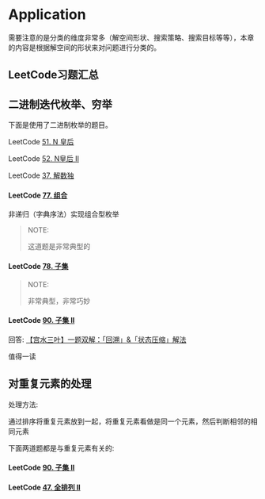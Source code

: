 # Application

需要注意的是分类的维度非常多（解空间形状、搜索策略、搜索目标等等），本章的内容是根据解空间的形状来对问题进行分类的。

## LeetCode习题汇总





## 二进制迭代枚举、穷举

下面是使用了二进制枚举的题目。

LeetCode [51. N 皇后](https://leetcode-cn.com/problems/n-queens/)

LeetCode [52. N皇后 II](https://leetcode-cn.com/problems/n-queens-ii/)

LeetCode [37. 解数独](https://leetcode-cn.com/problems/sudoku-solver/)



#### LeetCode [77. 组合](https://leetcode-cn.com/problems/combinations/)

非递归（字典序法）实现组合型枚举

> NOTE: 
>
> 这道题是非常典型的



#### LeetCode [78. 子集](https://leetcode-cn.com/problems/subsets/)

> NOTE: 
>
> 非常典型，非常巧妙



#### LeetCode [90. 子集 II](https://leetcode-cn.com/problems/subsets-ii/)

回答: [【宫水三叶】一题双解：「回溯」&「状态压缩」解法](https://leetcode-cn.com/problems/subsets-ii/solution/gong-shui-san-xie-yi-ti-shuang-jie-hui-s-g77q/)

值得一读



## 对重复元素的处理

处理方法:

通过排序将重复元素放到一起，将重复元素看做是同一个元素，然后判断相邻的相同元素



下面两道题都是与重复元素有关的:

#### LeetCode [90. 子集 II](https://leetcode-cn.com/problems/subsets-ii/)



#### LeetCode [47. 全排列 II](https://leetcode-cn.com/problems/permutations-ii/)

